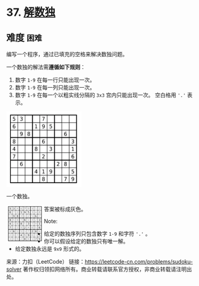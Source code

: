 # 37. [解数独](https://leetcode-cn.com/problems/sudoku-solver/)  
<font size=5> 难度 `困难` </font>
---


编写一个程序，通过已填充的空格来解决数独问题。

一个数独的解法需**遵循如下规则**：

  1. 数字 `1-9` 在每一行只能出现一次。
  2. 数字 `1-9` 在每一列只能出现一次。
  3. 数字 `1-9` 在每一个以粗实线分隔的 `3x3` 宫内只能出现一次。
空白格用 `'.'` 表示。

<img src="https://github.com/Mathstarry/Leetcode/blob/master/problems/0037_solveSudoku/img/Sudoku1.png" width = "200" height = "200" alt="" align=center />

一个数独。

<img src="https://github.com/Mathstarry/Leetcode/blob/master/problems/0037_solveSudoku/img/Sudoku2.png" width = "100" height = "100" alt="" align=left />

答案被标成灰色。

Note:

* 给定的数独序列只包含数字 `1-9` 和字符 `'.'` 。
* 你可以假设给定的数独只有唯一解。
* 给定数独永远是 `9x9` 形式的。

来源：力扣（LeetCode）
链接：https://leetcode-cn.com/problems/sudoku-solver
著作权归领扣网络所有。商业转载请联系官方授权，非商业转载请注明出处。
